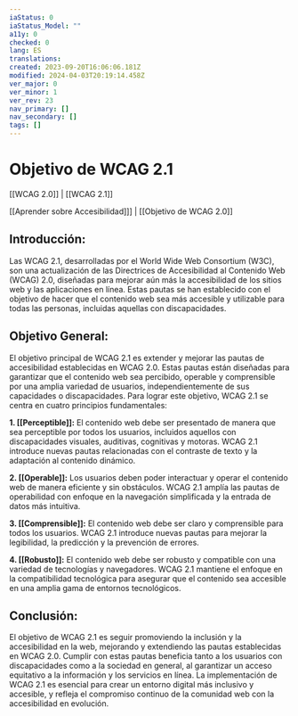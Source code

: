 ```yaml
---
iaStatus: 0
iaStatus_Model: ""
a11y: 0
checked: 0
lang: ES
translations: 
created: 2023-09-20T16:06:06.181Z
modified: 2024-04-03T20:19:14.458Z
ver_major: 0
ver_minor: 1
ver_rev: 23
nav_primary: []
nav_secondary: []
tags: []
---
```

# Objetivo de WCAG 2.1

[[WCAG 2.0]] | [[WCAG 2.1]]

[[Aprender sobre Accesibilidad]]] | [[Objetivo de WCAG 2.0]] 

## Introducción:

Las WCAG 2.1, desarrolladas por el World Wide Web Consortium (W3C), son una actualización de las Directrices de Accesibilidad al Contenido Web (WCAG) 2.0, diseñadas para mejorar aún más la accesibilidad de los sitios web y las aplicaciones en línea. Estas pautas se han establecido con el objetivo de hacer que el contenido web sea más accesible y utilizable para todas las personas, incluidas aquellas con discapacidades.

## Objetivo General:

El objetivo principal de WCAG 2.1 es extender y mejorar las pautas de accesibilidad establecidas en WCAG 2.0. Estas pautas están diseñadas para garantizar que el contenido web sea percibido, operable y comprensible por una amplia variedad de usuarios, independientemente de sus capacidades o discapacidades. Para lograr este objetivo, WCAG 2.1 se centra en cuatro principios fundamentales:

**1. [[Perceptible]]:** El contenido web debe ser presentado de manera que sea perceptible por todos los usuarios, incluidos aquellos con discapacidades visuales, auditivas, cognitivas y motoras. WCAG 2.1 introduce nuevas pautas relacionadas con el contraste de texto y la adaptación al contenido dinámico.

**2. [[Operable]]:** Los usuarios deben poder interactuar y operar el contenido web de manera eficiente y sin obstáculos. WCAG 2.1 amplía las pautas de operabilidad con enfoque en la navegación simplificada y la entrada de datos más intuitiva.

**3. [[Comprensible]]:** El contenido web debe ser claro y comprensible para todos los usuarios. WCAG 2.1 introduce nuevas pautas para mejorar la legibilidad, la predicción y la prevención de errores.

**4. [[Robusto]]:** El contenido web debe ser robusto y compatible con una variedad de tecnologías y navegadores. WCAG 2.1 mantiene el enfoque en la compatibilidad tecnológica para asegurar que el contenido sea accesible en una amplia gama de entornos tecnológicos.

## Conclusión:

El objetivo de WCAG 2.1 es seguir promoviendo la inclusión y la accesibilidad en la web, mejorando y extendiendo las pautas establecidas en WCAG 2.0. Cumplir con estas pautas beneficia tanto a los usuarios con discapacidades como a la sociedad en general, al garantizar un acceso equitativo a la información y los servicios en línea. La implementación de WCAG 2.1 es esencial para crear un entorno digital más inclusivo y accesible, y refleja el compromiso continuo de la comunidad web con la accesibilidad en evolución.